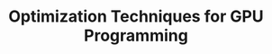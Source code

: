 ---
authors: P. Hijma, A. Sclocco, S. Heldens, B. van Werkhoven, H.E. Bal
title: "Optimization Techniques for GPU Programming"
journal: "ACM Computing Surveys"
year: 2023
---